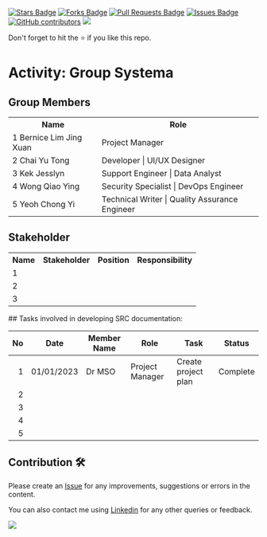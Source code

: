 
<a href="https://github.com/drshahizan/software-engineering/stargazers"><img src="https://img.shields.io/github/stars/drshahizan/software-engineering" alt="Stars Badge"/></a>
<a href="https://github.com/drshahizan/software-engineering/network/members"><img src="https://img.shields.io/github/forks/drshahizan/software-engineering" alt="Forks Badge"/></a>
<a href="https://github.com/drshahizan/software-engineering/pulls"><img src="https://img.shields.io/github/issues-pr/drshahizan/software-engineering" alt="Pull Requests Badge"/></a>
<a href="https://github.com/drshahizan/software-engineering/issues"><img src="https://img.shields.io/github/issues/drshahizan/software-engineering" alt="Issues Badge"/></a>
<a href="https://github.com/drshahizan/software-engineering/graphs/contributors"><img alt="GitHub contributors" src="https://img.shields.io/github/contributors/drshahizan/software-engineering?color=2b9348"></a>
![](https://visitor-badge.glitch.me/badge?page_id=drshahizan/software-engineering)

Don't forget to hit the :star: if you like this repo.

# Activity: Group Systema
## Group Members
<table>
  <tr>
    <th>Name</th>
    <th>Role</th>
  </tr>
  <tr>
    <td>1 Bernice Lim Jing Xuan</td>
    <td>Project Manager</td>
  </tr>
  <tr>
    <td>2 Chai Yu Tong</td>
    <td> Developer | UI/UX Designer</td>
  </tr>
    <tr>
    <td>3 Kek Jesslyn</td>
    <td> Support Engineer | Data Analyst</td>
  </tr>
    <tr>
    <td>4 Wong Qiao Ying</td>
    <td>Security Specialist | DevOps Engineer</td>
  </tr>
  <tr>
    <td>5 Yeoh Chong Yi</td>
    <td>Technical Writer |  Quality Assurance Engineer </td>
  </tr>
</table>

## Stakeholder
<table>
  <tr>
    <th>Name</th>
    <th>Stakeholder</th>
    <th>Position</th>
    <th>Responsibility</th>
  </tr>
  <tr>
    <td>1</td>
    <td></td>
    <td></td>
    <td></td>
  </tr>
    <tr>
    <td>2</td>
    <td></td>
    <td></td>
    <td></td>
  </tr>
    <tr>
    <td>3</td>
    <td></td>
    <td></td>
    <td></td>
  </tr>
</table>
## Tasks involved in developing SRC documentation:

| No | Date | Member Name | Role	| Task	| Status	| 
| -----:| ----- | ------ | ------ | ------ | ------ |
| 1 | 01/01/2023| Dr MSO | Project Manager | Create project plan | Complete |
| 2| | | | | 
| 3| | | | | 
| 4| | | | | 
| 5| | | | | 


## Contribution 🛠️
Please create an [Issue](https://github.com/drshahizan/software-engineering/issues) for any improvements, suggestions or errors in the content.

You can also contact me using [Linkedin](https://www.linkedin.com/in/drshahizan/) for any other queries or feedback.

![](https://visitor-badge.glitch.me/badge?page_id=drshahizan)

